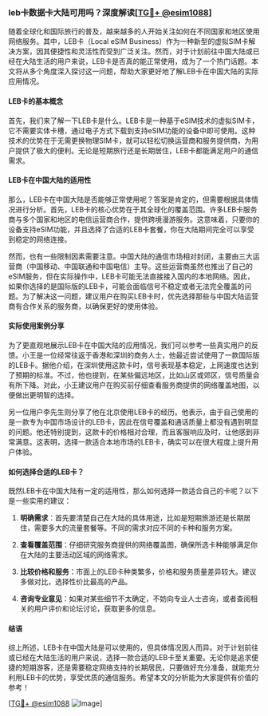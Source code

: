 ### leb卡数据卡大陆可用吗？深度解读[[TG💪+ @esim1088](https://t.me/s/esim1088)]

随着全球化和国际旅行的普及，越来越多的人开始关注如何在不同国家和地区使用网络服务。其中，LEB卡（Local eSIM Business）作为一种新型的虚拟SIM卡解决方案，因其便捷性和灵活性而受到广泛关注。然而，对于计划前往中国大陆或已经在大陆生活的用户来说，LEB卡是否真的能正常使用，成为了一个热门话题。本文将从多个角度深入探讨这一问题，帮助大家更好地了解LEB卡在中国大陆的实际应用情况。

#### LEB卡的基本概念

首先，我们来了解一下LEB卡是什么。LEB卡是一种基于eSIM技术的虚拟SIM卡，它不需要实体卡槽，通过电子方式下载到支持eSIM功能的设备中即可使用。这种技术的优势在于无需更换物理SIM卡，就可以轻松切换运营商和服务提供商，为用户提供了极大的便利。无论是短期旅行还是长期居住，LEB卡都能满足用户的通信需求。

#### LEB卡在中国大陆的适用性

那么，LEB卡在中国大陆是否能够正常使用呢？答案是肯定的，但需要根据具体情况进行分析。首先，LEB卡的核心优势在于其全球化的覆盖范围。许多LEB卡服务商与多个国家和地区的电信运营商合作，提供跨境漫游服务。这意味着，只要你的设备支持eSIM功能，并且选择了合适的LEB卡套餐，你在大陆期间完全可以享受到稳定的网络连接。

然而，也有一些限制因素需要注意。中国大陆的通信市场相对封闭，主要由三大运营商（中国移动、中国联通和中国电信）主导。这些运营商虽然也推出了自己的eSIM服务，但在实际操作中，LEB卡可能无法直接接入国内的本地网络。因此，如果你选择的是国际版的LEB卡，可能会面临信号不稳定或者无法完全覆盖的问题。为了解决这一问题，建议用户在购买LEB卡时，优先选择那些与中国大陆运营商有合作关系的服务商，以确保更好的使用体验。

#### 实际使用案例分享

为了更直观地展示LEB卡在中国大陆的应用情况，我们可以参考一些真实用户的反馈。小王是一位经常往返于香港和深圳的商务人士，他最近尝试使用了一款国际版的LEB卡。据他介绍，在深圳使用这款卡时，信号表现基本稳定，上网速度也达到了预期的标准。不过，他也提到，在某些偏远地区，比如山区或郊区，信号质量会有所下降。对此，小王建议用户在购买前仔细查看服务商提供的网络覆盖地图，以便做出更明智的选择。

另一位用户李先生则分享了他在北京使用LEB卡的经历。他表示，由于自己使用的是一款专为中国市场设计的LEB卡，因此在信号覆盖和通话质量上都没有遇到明显的问题。他还特别提到，这款卡的价格相对合理，而且客服响应及时，让他感到非常满意。这表明，选择一款适合本地市场的LEB卡，确实可以在很大程度上提升用户体验。

#### 如何选择合适的LEB卡？

既然LEB卡在中国大陆有一定的适用性，那么如何选择一款适合自己的卡呢？以下是一些实用的建议：

1. **明确需求**：首先要清楚自己在大陆的具体用途，比如是短期旅游还是长期居住，需要多大的流量套餐等。不同的需求对应不同的卡种和服务方案。
   
2. **查看覆盖范围**：仔细研究服务商提供的网络覆盖图，确保所选卡种能够满足你在大陆的主要活动区域的网络需求。

3. **比较价格和服务**：市面上的LEB卡种类繁多，价格和服务质量差异较大。建议多做对比，选择性价比最高的产品。

4. **咨询专业意见**：如果对某些细节不太确定，不妨向专业人士咨询，或者查阅相关的用户评价和论坛讨论，获取更多的信息。

#### 结语

综上所述，LEB卡在中国大陆是可以使用的，但具体情况因人而异。对于计划前往或已经在大陆生活的用户来说，选择一款合适的LEB卡至关重要。无论你是追求便捷的短期游客，还是需要稳定网络支持的长期居民，只要做好充分准备，就能充分利用LEB卡的优势，享受优质的通信服务。希望本文的分析能为大家提供有价值的参考！

[[TG💪+ @esim1088](https://t.me/s/esim1088) ![Image](https://i.postimg.cc/4NQfJmqS/Snipaste-2025-05-13-00-14-12.png)]